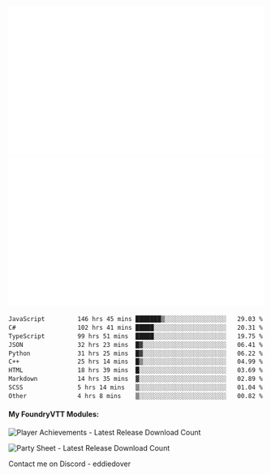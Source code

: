
![](https://raw.githubusercontent.com/eddiedover/ghstats/master/generated/overview.svg)
![](https://raw.githubusercontent.com/eddiedover/ghstats/master/generated/languages.svg)

<!--START_SECTION:waka-->

```txt
JavaScript         146 hrs 45 mins ███████▒░░░░░░░░░░░░░░░░░   29.03 %
C#                 102 hrs 41 mins █████░░░░░░░░░░░░░░░░░░░░   20.31 %
TypeScript         99 hrs 51 mins  █████░░░░░░░░░░░░░░░░░░░░   19.75 %
JSON               32 hrs 23 mins  █▓░░░░░░░░░░░░░░░░░░░░░░░   06.41 %
Python             31 hrs 25 mins  █▓░░░░░░░░░░░░░░░░░░░░░░░   06.22 %
C++                25 hrs 14 mins  █▒░░░░░░░░░░░░░░░░░░░░░░░   04.99 %
HTML               18 hrs 39 mins  █░░░░░░░░░░░░░░░░░░░░░░░░   03.69 %
Markdown           14 hrs 35 mins  ▓░░░░░░░░░░░░░░░░░░░░░░░░   02.89 %
SCSS               5 hrs 14 mins   ▒░░░░░░░░░░░░░░░░░░░░░░░░   01.04 %
Other              4 hrs 8 mins    ▒░░░░░░░░░░░░░░░░░░░░░░░░   00.82 %
```

<!--END_SECTION:waka-->

#### My FoundryVTT Modules:

  ![Player Achievements - Latest Release Download Count](https://img.shields.io/badge/dynamic/json?label=Player%20Achievements%20-%20Downloads@latest&query=assets%5B1%5D.download_count&url=https%3A%2F%2Fapi.github.com%2Frepos%2FEddieDover%2Ffvtt-player-achievements%2Freleases%2Flatest)

  ![Party Sheet - Latest Release Download Count](https://img.shields.io/badge/dynamic/json?label=Party%20Sheet%20-%20Downloads@latest&query=assets%5B1%5D.download_count&url=https%3A%2F%2Fapi.github.com%2Frepos%2FEddieDover%2Ffvtt-party-sheet%2Freleases%2Flatest)

<a rel="me" href="https://techhub.social/@EddieDover"></a>

Contact me on Discord - eddiedover
